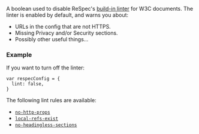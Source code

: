 A boolean used to disable ReSpec's [build-in linter](https://github.com/w3c/respec/blob/develop/src/core/linter.js) for W3C documents. The linter is enabled by default, and warns you about: 

 * URLs in the config that are not HTTPS.
 * Missing Privacy and/or Security sections.
 * Possibly other useful things...

### Example
If you want to turn off the linter: 

```JS
var respecConfig = {
  lint: false,
}
```

The following lint rules are available:
- [`no-http-props`](no-http-props)
- [`local-refs-exist`](local-refs-exist)
- [`no-headingless-sections`](no-headingless-sections)